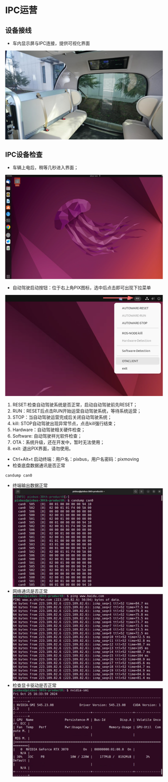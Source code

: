 # IPC运营
## 设备接线
- 车内显示屏与IPC连接，提供可视化界面

![tv](./image/prve.jpg)

## IPC设备检查
- 车辆上电后，稍等几秒进入界面；

![avatar](./image/Snipaste_2023-04-28_13-59-54.png)

- 自动驾驶启动按钮：位于右上角PIX图标，选中后点击即可出现下拉菜单

![autoware](./image/autoware.png)

1. RESET:检查自动驾驶系统是否正常，启动自动驾驶前先RESET；
2. RUN：RESET后点击RUN开始运营自动驾驶系统，等待系统运营；
3. STOP：当自动驾驶运营完成后关闭自动驾驶系统；
4. kill: STOP自动驾驶出现异常节点，点击kill强行结束；
5. Hardware：自动驾驶相关硬件检查；
6. Software: 自动驾驶祥光软件检查；
7. OTA：系统升级，还在开发中，暂时无法使用；
8. exit: 退出PIX界面，请勿使用。

- Ctrl+Alt+t 启动终端：用户名：pixbus，用户名密码：pixmoving
- 检查底盘数据通讯是否正常
```shell
candump can0
```
- 终端输出数据正常
![can0](./image/can0.png)
- 网络通讯是否正常
![baidu](./image/baidu.png)
- 检查显卡驱动是否正常
![nvidia](./image/nvidia.png)
